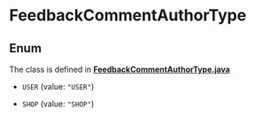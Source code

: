 

# FeedbackCommentAuthorType

## Enum

The class is defined in **[FeedbackCommentAuthorType.java](../../src/main/java/org/openapitools/model/FeedbackCommentAuthorType.java)**


* `USER` (value: `"USER"`)

* `SHOP` (value: `"SHOP"`)



